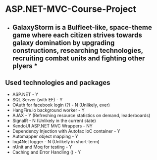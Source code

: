 # ASP.NET-MVC-Course-Project
* ## GalaxyStorm is a Bulfleet-like, space-theme game where each citizen strives towards galaxy domination by upgrading constructions, researching technologies, recruiting combat units and fighting other plyers *

## Used technologies and packages
 - ASP.NET - Y
 - SQL Server (with EF) - Y
 - OAuth for facebook login (?) - N (Unlikely, ever)
 - HangFire.io background worker - Y
 - AJAX - Y (Refreshing resource statistics on demand, leaderboards)
 - SignalR - N (Unlikely in the current state)
 - KendoUI ASP.NET MVC Wrappers - NY
 - Dependency Injection with Autofac IoC container - Y
 - Automapper object mapping - Y
 - log4Net logger - N (Unlikely in short-term)
 - nUnit and Moq for testing - Y
 - Caching and Error Handling () - Y